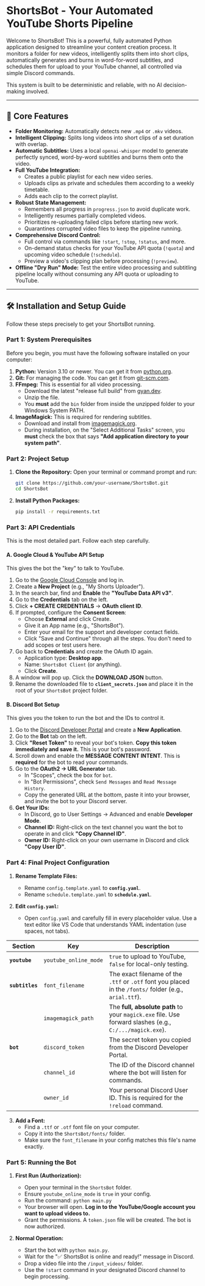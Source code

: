 # ShortsBot - Your Automated YouTube Shorts Pipeline

Welcome to ShortsBot! This is a powerful, fully automated Python application designed to streamline your content creation process. It monitors a folder for new videos, intelligently splits them into short clips, automatically generates and burns in word-for-word subtitles, and schedules them for upload to your YouTube channel, all controlled via simple Discord commands.

This system is built to be deterministic and reliable, with no AI decision-making involved.

---

## 🌟 Core Features

-   **Folder Monitoring:** Automatically detects new `.mp4` or `.mkv` videos.
-   **Intelligent Clipping:** Splits long videos into short clips of a set duration with overlap.
-   **Automatic Subtitles:** Uses a local `openai-whisper` model to generate perfectly synced, word-by-word subtitles and burns them onto the video.
-   **Full YouTube Integration:**
    -   Creates a public playlist for each new video series.
    -   Uploads clips as private and schedules them according to a weekly timetable.
    -   Adds each clip to the correct playlist.
-   **Robust State Management:**
    -   Remembers all progress in `progress.json` to avoid duplicate work.
    -   Intelligently resumes partially completed videos.
    -   Prioritizes re-uploading failed clips before starting new work.
    -   Quarantines corrupted video files to keep the pipeline running.
-   **Comprehensive Discord Control:**
    -   Full control via commands like `!start`, `!stop`, `!status`, and more.
    -   On-demand status checks for your YouTube API quota (`!quota`) and upcoming video schedule (`!schedule`).
    -   Preview a video's clipping plan before processing (`!preview`).
-   **Offline "Dry Run" Mode:** Test the entire video processing and subtitling pipeline locally without consuming any API quota or uploading to YouTube.

---

## 🛠️ Installation and Setup Guide

Follow these steps precisely to get your ShortsBot running.

### Part 1: System Prerequisites

Before you begin, you must have the following software installed on your computer:

1.  **Python:** Version 3.10 or newer. You can get it from [python.org](https://www.python.org/downloads/).
2.  **Git:** For managing the code. You can get it from [git-scm.com](https://git-scm.com/).
3.  **FFmpeg:** This is essential for all video processing.
    -   Download the latest "release full build" from [gyan.dev](https://www.gyan.dev/ffmpeg/builds/).
    -   Unzip the file.
    -   You **must** add the `bin` folder from inside the unzipped folder to your Windows System PATH.
4.  **ImageMagick:** This is required for rendering subtitles.
    -   Download and install from [imagemagick.org](https://imagemagick.org/script/download.php).
    -   During installation, on the "Select Additional Tasks" screen, you **must** check the box that says **"Add application directory to your system path"**.

### Part 2: Project Setup

1.  **Clone the Repository:** Open your terminal or command prompt and run:
    ```bash
    git clone https://github.com/your-username/ShortsBot.git
    cd ShortsBot
    ```

2.  **Install Python Packages:**
    ```bash
    pip install -r requirements.txt
    ```

### Part 3: API Credentials

This is the most detailed part. Follow each step carefully.

#### A. Google Cloud & YouTube API Setup

This gives the bot the "key" to talk to YouTube.

1.  Go to the [Google Cloud Console](https://console.cloud.google.com/) and log in.
2.  Create a **New Project** (e.g., "My Shorts Uploader").
3.  In the search bar, find and **Enable** the **"YouTube Data API v3"**.
4.  Go to the **Credentials** tab on the left.
5.  Click **+ CREATE CREDENTIALS** -> **OAuth client ID**.
6.  If prompted, configure the **Consent Screen**:
    -   Choose **External** and click Create.
    -   Give it an App name (e.g., "ShortsBot").
    -   Enter your email for the support and developer contact fields.
    -   Click "Save and Continue" through all the steps. You don't need to add scopes or test users here.
7.  Go back to **Credentials** and create the OAuth ID again.
    -   Application type: **Desktop app**.
    -   Name: `ShortsBot Client` (or anything).
    -   Click **Create**.
8.  A window will pop up. Click the **DOWNLOAD JSON** button.
9.  Rename the downloaded file to **`client_secrets.json`** and place it in the root of your `ShortsBot` project folder.

#### B. Discord Bot Setup

This gives you the token to run the bot and the IDs to control it.

1.  Go to the [Discord Developer Portal](https://discord.com/developers/applications) and create a **New Application**.
2.  Go to the **Bot** tab on the left.
3.  Click **"Reset Token"** to reveal your bot's token. **Copy this token immediately and save it.** This is your bot's password.
4.  Scroll down and enable the **MESSAGE CONTENT INTENT**. This is **required** for the bot to read your commands.
5.  Go to the **OAuth2 -> URL Generator** tab.
    -   In "Scopes", check the box for `bot`.
    -   In "Bot Permissions", check `Send Messages` and `Read Message History`.
    -   Copy the generated URL at the bottom, paste it into your browser, and invite the bot to your Discord server.
6.  **Get Your IDs:**
    -   In Discord, go to User Settings -> Advanced and enable **Developer Mode**.
    -   **Channel ID:** Right-click on the text channel you want the bot to operate in and click **"Copy Channel ID"**.
    -   **Owner ID:** Right-click on your own username in Discord and click **"Copy User ID"**.

### Part 4: Final Project Configuration

1.  **Rename Template Files:**
    -   Rename `config.template.yaml` to **`config.yaml`**.
    -   Rename `schedule.template.yaml` to **`schedule.yaml`**.

2.  **Edit `config.yaml`:**
    -   Open `config.yaml` and carefully fill in every placeholder value. Use a text editor like VS Code that understands YAML indentation (use spaces, not tabs).

| Section         | Key                 | Description                                                                                             |
| --------------- | ------------------- | ------------------------------------------------------------------------------------------------------- |
| **`youtube`**   | `youtube_online_mode` | `true` to upload to YouTube, `false` for local-only testing.                                            |
| **`subtitles`** | `font_filename`     | The exact filename of the `.ttf` or `.otf` font you placed in the `/fonts/` folder (e.g., `arial.ttf`). |
|                 | `imagemagick_path`  | The **full, absolute path** to your `magick.exe` file. Use forward slashes (e.g., `C:/.../magick.exe`).     |
| **`bot`**       | `discord_token`     | The secret token you copied from the Discord Developer Portal.                                          |
|                 | `channel_id`        | The ID of the Discord channel where the bot will listen for commands.                                   |
|                 | `owner_id`          | Your personal Discord User ID. This is required for the `!reload` command.                              |

3.  **Add a Font:**
    -   Find a `.ttf` or `.otf` font file on your computer.
    -   Copy it into the `ShortsBot/fonts/` folder.
    -   Make sure the `font_filename` in your config matches this file's name exactly.

### Part 5: Running the Bot

1.  **First Run (Authorization):**
    -   Open your terminal in the `ShortsBot` folder.
    -   Ensure `youtube_online_mode` is `true` in your config.
    -   Run the command: `python main.py`
    -   Your browser will open. **Log in to the YouTube/Google account you want to upload videos to.**
    -   Grant the permissions. A `token.json` file will be created. The bot is now authorized.

2.  **Normal Operation:**
    -   Start the bot with `python main.py`.
    -   Wait for the "✅ ShortsBot is online and ready!" message in Discord.
    -   Drop a video file into the `/input_videos/` folder.
    -   Use the `!start` command in your designated Discord channel to begin processing.
